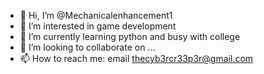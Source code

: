 - 👋 Hi, I’m @Mechanicalenhancement1
- 👀 I’m interested in game development
- 🌱 I’m currently learning python and busy with college
- 💞️ I’m looking to collaborate on ...
- 📫 How to reach me: email thecyb3rcr33p3r@gmail.com

<!---
Mechanicalenhancement1/Mechanicalenhancement1 is a ✨ special ✨ repository because its `README.md` (this file) appears on your GitHub profile.
You can click the Preview link to take a look at your changes.
--->
